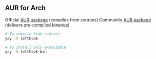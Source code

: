 ## AUR for Arch

Official [AUR package](https://aur.archlinux.org/packages/lefthook) (compiles from sources)
Community [AUR package](https://aur.archlinux.org/packages/lefthook-bin) (delivers pre-compiled binaries)

```sh
# To compile from sources
yay -S lefthook

# To install only executable
yay -S lefthook-bin
```
